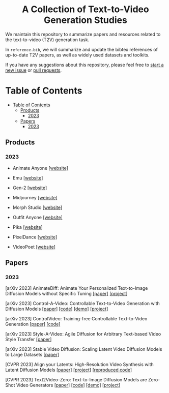<p align="center">
  <h1 align="center">A Collection of Text-to-Video Generation Studies</h1>

We maintain this repository to summarize papers and resources related to the text-to-video (T2V) generation task. 

In `reference.bib`, we will summarize and update the bibtex references of up-to-date T2V papers, as well as widely used datasets and toolkits.

If you have any suggestions about this repository, please feel free to [start a new issue](https://github.com/synlp/T2V-Review/issues/new) or [pull requests](https://github.com/synlp/T2V-Review/pulls).

# Table of Contents
- [Table of Contents](#table-of-contents)
  - [Products](#products)
    - [2023](#2023)
  - [Papers](#papers)
    - [2023](#2023-1)

## Products
### 2023
- Animate Anyone [[website]](https://humanaigc.github.io/animate-anyone/)

- Emu [[website]](https://emu-video.metademolab.com/)

- Gen-2 [[website]](https://research.runwayml.com/gen2)

- Midjourney [[website]](https://www.midjourney.com/)

- Morph Studio [[website]](https://www.morphstudio.com/)

- Outfit Anyone [[website]](https://humanaigc.github.io/outfit-anyone/)

- Pika [[website]](https://pika.art/login) 

- PixelDance [[website]](https://makepixelsdance.github.io/)

- VideoPoet [[website]](https://sites.research.google/videopoet/)


## Papers
### 2023

[arXiv 2023] AnimateDiff: Animate Your Personalized Text-to-Image Diffusion Models without Specific Tuning [[paper]](https://openreview.net/pdf?id=Fx2SbBgcte) [[project]](https://animatediff.github.io/)

[arXiv 2023] Control-A-Video: Controllable Text-to-Video Generation with Diffusion Models [[paper]](https://arxiv.org/pdf/2305.13840.pdf) [[code]](https://github.com/Weifeng-Chen/control-a-video) [[demo]](https://huggingface.co/spaces/wf-genius/Control-A-Video) [[project]](https://arxiv.org/pdf/2305.13840.pdf)

[arXiv 2023] ControlVideo: Training-free Controllable Text-to-Video Generation [[paper]](https://arxiv.org/pdf/2305.13077.pdf) [[code]](https://github.com/YBYBZhang/ControlVideo)

[arXiv 2023] Style-A-Video: Agile Diffusion for Arbitrary Text-based Video Style Transfer [[paper]](https://arxiv.org/pdf/2305.05464.pdf)

[arXiv 2023] Stable Video Diffusion: Scaling Latent Video Diffusion Models to Large Datasets [[paper]](https://arxiv.org/pdf/2311.15127.pdf)

[CVPR 2023] Align your Latents: High-Resolution Video Synthesis with Latent Diffusion Models [[paper]](https://arxiv.org/pdf/2304.08818.pdf) [[project]](https://research.nvidia.com/labs/toronto-ai/VideoLDM/) [[reproduced code]](https://github.com/srpkdyy/VideoLDM)

[CVPR 2023] Text2Video-Zero: Text-to-Image Diffusion Models are Zero-Shot Video Generators [[paper]](https://openaccess.thecvf.com/content/ICCV2023/papers/Khachatryan_Text2Video-Zero_Text-to-Image_Diffusion_Models_are_Zero-Shot_Video_Generators_ICCV_2023_paper.pdf) [[code]](https://github.com/Picsart-AI-Research/Text2Video-Zero) [[demo]](https://huggingface.co/spaces/PAIR/Text2Video-Zero) [[project]](https://text2video-zero.github.io/) 


